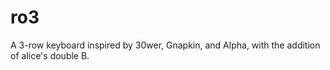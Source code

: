 # ro3
A 3-row keyboard inspired by 30wer, Gnapkin, and Alpha, with the addition of alice's double B.

